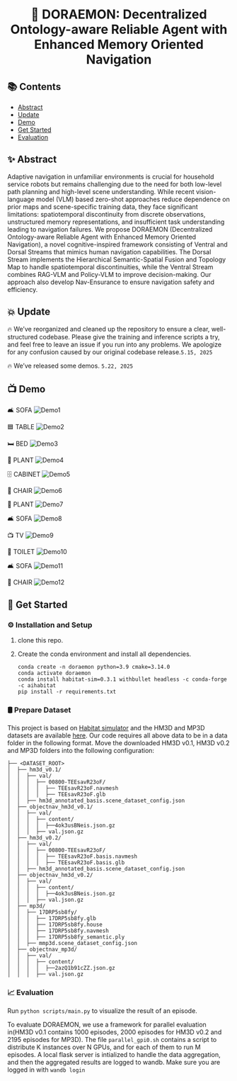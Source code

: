 <h1 align="center">🔔 DORAEMON: Decentralized Ontology-aware Reliable Agent with Enhanced Memory Oriented Navigation</a>
</h1>

## 📚 Contents
- [Abstract](#Abstract)
- [Update](#Update)
- [Demo](#Demo)
- [Get Started](#Get-Started)
- [Evaluation](#Evaluation)

## ✨ Abstract
Adaptive navigation in unfamiliar environments is crucial for household service robots but remains challenging due to the need for both low-level path planning and high-level scene understanding. While recent vision-language model (VLM) based zero-shot approaches reduce dependence on prior maps and scene-specific training data, they face significant limitations: spatiotemporal discontinuity from discrete observations, unstructured memory representations, and insufficient task understanding leading to navigation failures. We propose DORAEMON (Decentralized Ontology-aware Reliable Agent with Enhanced Memory Oriented Navigation), a novel cognitive-inspired framework consisting of Ventral and Dorsal Streams that mimics human navigation capabilities. The Dorsal Stream implements the Hierarchical Semantic-Spatial Fusion and Topology Map to handle spatiotemporal discontinuities, while the Ventral Stream combines RAG-VLM and Policy-VLM to improve decision-making. Our approach also develop Nav-Ensurance to ensure navigation safety and efficiency.

## 💥 Update
🔥 We’ve reorganized and cleaned up the repository to ensure a clear, well-structured codebase. Please give the training and inference scripts a try, and feel free to leave an issue if you run into any problems. We apologize for any confusion caused by our original codebase release.`5.15, 2025`

🔥 We’ve released some demos. `5.22, 2025`

## 📺 Demo

🛋️ SOFA
![Demo1](https://github.com/Grady10086/DORAEMON/blob/master/case1.gif)

🟦 TABLE
![Demo2](https://github.com/Grady10086/DORAEMON/blob/master/case2.gif)

🛏️ BED
![Demo3](https://github.com/Grady10086/DORAEMON/blob/master/case3.gif)

🌳 PLANT
![Demo4](https://github.com/Grady10086/DORAEMON/blob/master/case4.gif)

🗄️ CABINET
![Demo5](https://github.com/Grady10086/DORAEMON/blob/master/case5.gif)

💺 CHAIR
![Demo6](https://github.com/Grady10086/DORAEMON/blob/master/case6.gif)

🌳 PLANT
![Demo7](https://github.com/Grady10086/DORAEMON/blob/master/case7.gif)

🛋️ SOFA
![Demo8](https://github.com/Grady10086/DORAEMON/blob/master/case8.gif)

📺 TV
![Demo9](https://github.com/Grady10086/DORAEMON/blob/master/case9.gif)

🚽 TOILET
![Demo10](https://github.com/Grady10086/DORAEMON/blob/master/case10.gif)

🛋️ SOFA
![Demo11](https://github.com/Grady10086/DORAEMON/blob/master/case11.gif)

💺 CHAIR
![Demo12](https://github.com/Grady10086/DORAEMON/blob/master/case12.gif)

## 🚀 Get Started

### ⚙️ Installation and Setup
1. clone this repo.

2. Create the conda environment and install all dependencies.
    ```
    conda create -n doraemon python=3.9 cmake=3.14.0
    conda activate doraemon
    conda install habitat-sim=0.3.1 withbullet headless -c conda-forge -c aihabitat
    pip install -r requirements.txt
    ```
   
### 🛢 Prepare Dataset
This project is based on [Habitat simulator](https://aihabitat.org/) and the HM3D and MP3D datasets are available [here](https://github.com/facebookresearch/habitat-sim/blob/main/DATASETS.md).
Our code requires all above data to be in a data folder in the following format. Move the downloaded HM3D v0.1, HM3D v0.2 and MP3D folders into the following configuration:

```
├── <DATASET_ROOT>
│  ├── hm3d_v0.1/
│  │  ├── val/
│  │  │  ├── 00800-TEEsavR23oF/
│  │  │  │  ├── TEEsavR23oF.navmesh
│  │  │  │  ├── TEEsavR23oF.glb
│  │  ├── hm3d_annotated_basis.scene_dataset_config.json
│  ├── objectnav_hm3d_v0.1/
│  │  ├── val/
│  │  │  ├── content/
│  │  │  │  ├──4ok3usBNeis.json.gz
│  │  │  ├── val.json.gz
│  ├── hm3d_v0.2/
│  │  ├── val/
│  │  │  ├── 00800-TEEsavR23oF/
│  │  │  │  ├── TEEsavR23oF.basis.navmesh
│  │  │  │  ├── TEEsavR23oF.basis.glb
│  │  ├── hm3d_annotated_basis.scene_dataset_config.json
│  ├── objectnav_hm3d_v0.2/
│  │  ├── val/
│  │  │  ├── content/
│  │  │  │  ├──4ok3usBNeis.json.gz
│  │  │  ├── val.json.gz
│  ├── mp3d/
│  │  ├── 17DRP5sb8fy/
│  │  │  ├── 17DRP5sb8fy.glb
│  │  │  ├── 17DRP5sb8fy.house
│  │  │  ├── 17DRP5sb8fy.navmesh
│  │  │  ├── 17DRP5sb8fy_semantic.ply
│  │  ├── mmp3d.scene_dataset_config.json
│  ├── objectnav_mp3d/
│  │  ├── val/
│  │  │  ├── content/
│  │  │  │  ├──2azQ1b91cZZ.json.gz
│  │  │  ├── val.json.gz
```

### 📈 Evaluation
Run `python scripts/main.py` to visualize the result of an episode.

To evaluate DORAEMON, we use a framework for parallel evaluation in(HM3D v0.1 contains 1000 episodes, 2000 episodes for HM3D v0.2 and 2195 episodes for MP3D). The file ```parallel_gpi0.sh``` contains a script to distribute K instances over N GPUs, and for each of them to run M episodes. A local flask server is intialized to handle the data aggregation, and then the aggregated results are logged to wandb. Make sure you are logged in with `wandb login`
